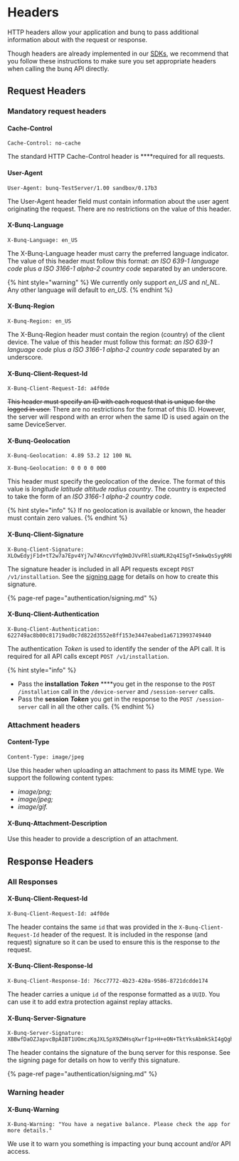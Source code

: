 # Headers

HTTP headers allow your application and bunq to pass additional information about with the request or response. 

Though headers are already implemented in our [SDKs](https://github.com/bunq), we recommend that you follow these instructions to make sure you set appropriate headers when calling the bunq API directly.

## Request Headers

### Mandatory request headers

#### **Cache-Control**

`Cache-Control: no-cache`

The standard HTTP Cache-Control header is ****required for all requests.

#### **User-Agent**

`User-Agent: bunq-TestServer/1.00 sandbox/0.17b3`

The User-Agent header field must contain information about the user agent originating the request. There are no restrictions on the value of this header.

#### **X-Bunq-Language**

`X-Bunq-Language: en_US`

The X-Bunq-Language header must carry the preferred language indicator. The value of this header must follow this format: _an ISO 639-1 language code_ plus _a ISO 3166-1 alpha-2 country code_ separated by an underscore.

{% hint style="warning" %}
We currently only support _en\_US_ and _nl\_NL_. Any other language will default to _en\_US_.
{% endhint %}

#### **X-Bunq-Region**

`X-Bunq-Region: en_US`

The X-Bunq-Region header must contain the region \(country\) of the client device. The value of this header  must follow this format: _an ISO 639-1 language code_ plus _a ISO 3166-1 alpha-2 country code_ separated by an underscore.

#### **X-Bunq-Client-Request-Id**

`X-Bunq-Client-Request-Id: a4f0de`

~~This header must specify an ID with each request that is unique for the logged in user.~~ There are no restrictions for the format of this ID. However, the server will respond with an error when the same ID is used again on the same DeviceServer.

#### **X-Bunq-Geolocation**

`X-Bunq-Geolocation: 4.89 53.2 12 100 NL`

`X-Bunq-Geolocation: 0 0 0 0 000`

This header must specify the geolocation of the device. The format of this value is _longitude latitude altitude radius country_. The country is expected to take the form of an _ISO 3166-1 alpha-2 country code_. 

{% hint style="info" %}
If no geolocation is available or known, the header must contain zero values.
{% endhint %}

#### **X-Bunq-Client-Signature**

```text
X-Bunq-Client-Signature: 
XLOwEdyjF1d+tT2w7a7Epv4Yj7w74KncvVfq9mDJVvFRlsUaMLR2q4ISgT+5mkwQsSygRRbooxBqydw7IkqpuJay9g8eOngsFyIxSgf2vXGAQatLm47tLoUFGSQsRiYoKiTKkgBwA+/3dIpbDWd+Z7LEYVbHaHRKkEY9TJ22PpDlVgLLVaf2KGRiZ+9/+0OUsiiF1Fkd9aukv0iWT6N2n1P0qxpjW0aw8mC1nBSJuuk5yKtDCyQpqNyDQSOpQ8V56LNWM4Px5l6SQMzT8r6zk5DvrMAB9DlcRdUDcp/U9cg9kACXIgfquef3s7R8uyOWfKLSNBQpdVIpzljwNKI1Q
```

The signature header is included in all API requests except `POST /v1/installation`. See the [signing page](https://lexy.gitbook.io/bunq/basics/authentication/signing) for details on how to create this signature.

{% page-ref page="authentication/signing.md" %}

#### **X-Bunq-Client-Authentication**

`X-Bunq-Client-Authentication: 622749ac8b00c81719ad0c7d822d3552e8ff153e3447eabed1a6713993749440`

The authentication _Token_ is used to identify the sender of the API call. It is required for all API calls except `POST /v1/installation`. 

{% hint style="info" %}
* Pass the **installation** _**Token**_ ****you get in the response to the `POST /installation` call in the `/device-server` and `/session-server` calls.
* Pass the **session** _**Token**_ you get in the response to the `POST /session-server` call in all the other calls.
{% endhint %}

### Attachment headers

#### **Content-Type**

`Content-Type: image/jpeg`

Use this header when uploading an attachment to pass its MIME type. We support the following content types: 

* _image/png;_
* _image/jpeg;_
* _image/gif._

#### **X-Bunq-Attachment-Description**

Use this header to provide a description of an attachment.

## Response Headers

### All Responses

#### **X-Bunq-Client-Request-Id**

`X-Bunq-Client-Request-Id: a4f0de`

The header contains the same `id` that was provided in the `X-Bunq-Client-Request-Id` header of the request. It is included in the response \(and request\) signature so it can be used to ensure this is the response to _the_ request.

#### **X-Bunq-Client-Response-Id**

`X-Bunq-Client-Response-Id: 76cc7772-4b23-420a-9586-8721dcdde174`

The header carries a unique `id`  of the response formatted as a `UUID`. You can use it to add extra protection against replay attacks.

#### **X-Bunq-Server-Signature**

```text
X-Bunq-Server-Signature: 
XBBwfDaOZJapvcBpAIBT1UOmczKqJXLSpX9ZWHsqXwrf1p+H+eON+TktYksAbmkSkI4gQghw1AUQSJh5i2c4+CTuKdZ4YuFT0suYG4sltiKnmtwODOFtu1IBGuE5XcfGEDDSFC+zqxypMi9gmTqjl1KI3WP2gnySRD6PBJCXfDxJnXwjRkk4kpG8Ng9nyxJiFG9vcHNrtRBj9ZXNdUAjxXZZFmtdhmJGDahGn2bIBWsCEudW3rBefycL1DlpJZw6yRLoDltxeBo7MjgROBpIeElh5qAz9vxUFLqIQC7EDONBGbSBjaXS0wWrq9s2MGuOi9kJxL2LQm/Olj2g==
```

The header contains the signature of the bunq server for this response. See the signing page for details on how to verify this signature.

{% page-ref page="authentication/signing.md" %}

### Warning header

#### **X-Bunq-Warning**

`X-Bunq-Warning: "You have a negative balance. Please check the app for more details."`

We use it to warn you something is impacting your bunq account and/or API access.  


